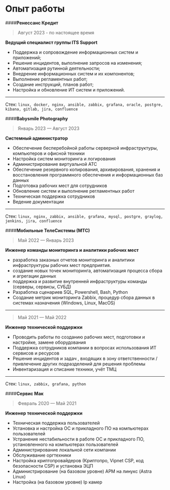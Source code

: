 # Опыт работы

<!-- tabs:start -->

####**Ренессанс Кредит**
> Август 2023 - по настоящее время

**Ведущий специалист группы ITS Support**

- Поддержка и сопровождение информационных систем и приложений;
- Решение инцидентов, выполнение запросов на изменения;
- Автоматизация рутинной деятельности;
- Внедрение информационных систем и их компонентов;
- Выполнение регламентных работ;
- Создание инструкций, планов работ;
- Настройка и обновление ИТ систем и приложений.
___
Стек: `linux, docker, nginx, ansible, zabbix, grafana, oracle, postgre, kibana, gitlab, jira, confluence`

####**Babysmile Photography**
> Январь 2023 — Август 2023

**Системный администратор**

- Обеспечение бесперебойной работы серверной инфраструктуры, компьютеров и офисной техники
- Настройка систем мониторинга и логирования
- Администрирование виртуальной АТС
- Обеспечение резервного копирования‚ архивирования‚ хранения и восстановления программного обеспечения и информационных баз данных
- Подготовка рабочих мест для сотрудников
- Обновление систем и выполнение регламентных работ
- Техническая поддержка сотрудников
- Ведение документации
___
Стек: `linux, nginx, zabbix, ansible, grafana, mysql, postgre, graylog, jenkins, jira, confluence`

####**Мобильные ТелеСистемы (МТС)**

> Май 2022 — Январь 2023

**Инженер команды мониторинга и аналитики рабочих мест**

- разработка заказных отчетов мониторинга и аналитики инфраструктуры рабочих мест предприятия.
- создание новых точек мониторинга, автоматизация процесса сбора и агрегации данных
- поддержка и развитие внутренней инфраструктуры команды (серверы, сервисы, СУБД)
- Разработка сценариев SQL, Powershell, Bash, Python
- Создание метрик мониторинга Zabbix, процедур сбора данных в системах назначения (Windows, Linux, MacOS)
___

> Май 2021 — Май 2022

**Инженер технической поддержки**

- Проводить работы по созданию рабочих мест, подготовки и настройке, замене оборудования
- Поддержка сотрудников компании в вопросах использования ИТ сервисов и ресурсов
- Решение инцидентов и задач , входящих в зону ответственности / привлечение других подразделений для решения проблемы
- Инвентаризация и списание техники, учёт ТМЦ
___
Стек: `linux, zabbix, grafana, python`

####**Сервис Мак**

> Февраль 2020 — Май 2021

**Инженер технической поддержки**

- Техническая поддержка пользователей
- Установка и настройка ОС и прикладного ПО на компьютерах пользователей
- Устранение нестабильности в работе ОС и прикладного ПО, установленного на компьютерах пользователей
- Администрирование локальной сети компании
- Обслуживание оргтехники
- Настройка криптопровайдеров (Криптопро, Vipnet CSP, код безопасности CSP) и установка ЭЦП
- Администрирование (на базовом уровне) АРМ на линукс (Astra Linux)
- Настройка (на базовом уровне) Ip камер

<!-- tabs:end -->